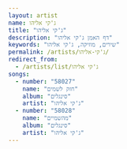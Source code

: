 ```yaml
---
layout: artist
name: ג'קי אליהו
title: "ג'קי אליהו"
description: "דף האמן ג'קי אליהו"
keywords: "שירים, מוזיקה, ג'קי אליהו"
permalink: /artists/ג'קי-אליהו/
redirect_from:
  - /artists/list/ג'קי אליהו
songs:
  - number: "58027"
    name: "חזק לשמים"
    album: "סינגלים"
    artist: "ג'קי אליהו"
  - number: "58028"
    name: "מהשמיים"
    album: "סינגלים"
    artist: "ג'קי אליהו"
---
```


